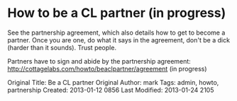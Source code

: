 # How to be a CL partner (in progress)

See the partnership agreement, which also details how to get to become a partner. Once you are one, do what it says in the agreement, don't be a dick (harder than it sounds). Trust people.

Partners have to sign and abide by the partnership agreement: <http://cottagelabs.com/howto/beaclpartner/agreement> (in progress)



Original Title: Be a CL partner
Original Author: mark
Tags: admin, howto, partnership
Created: 2013-01-12 0856
Last Modified: 2013-01-24 2105
